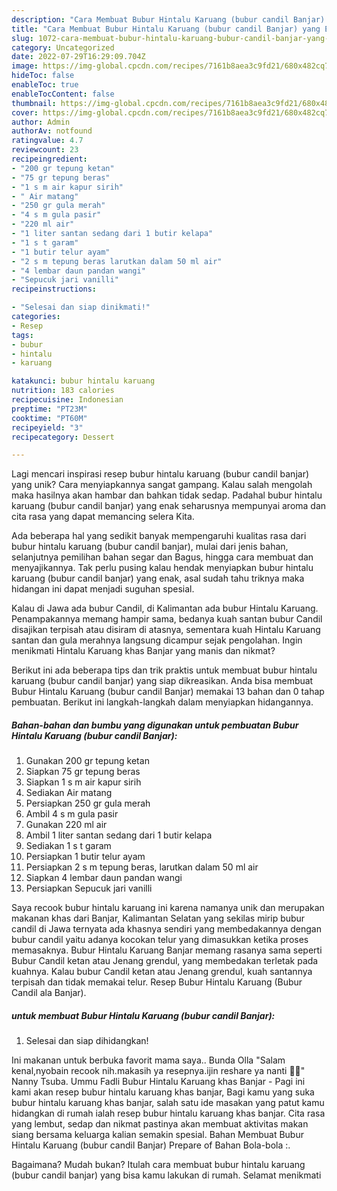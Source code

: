 ```yaml
---
description: "Cara Membuat Bubur Hintalu Karuang (bubur candil Banjar) yang Enak"
title: "Cara Membuat Bubur Hintalu Karuang (bubur candil Banjar) yang Enak"
slug: 1072-cara-membuat-bubur-hintalu-karuang-bubur-candil-banjar-yang-enak
category: Uncategorized
date: 2022-07-29T16:29:09.704Z
image: https://img-global.cpcdn.com/recipes/7161b8aea3c9fd21/680x482cq70/bubur-hintalu-karuang-bubur-candil-banjar-foto-resep-utama.jpg
hideToc: false
enableToc: true
enableTocContent: false
thumbnail: https://img-global.cpcdn.com/recipes/7161b8aea3c9fd21/680x482cq70/bubur-hintalu-karuang-bubur-candil-banjar-foto-resep-utama.jpg
cover: https://img-global.cpcdn.com/recipes/7161b8aea3c9fd21/680x482cq70/bubur-hintalu-karuang-bubur-candil-banjar-foto-resep-utama.jpg
author: Admin
authorAv: notfound
ratingvalue: 4.7
reviewcount: 23
recipeingredient:
- "200 gr tepung ketan"
- "75 gr tepung beras"
- "1 s m air kapur sirih"
- " Air matang"
- "250 gr gula merah"
- "4 s m gula pasir"
- "220 ml air"
- "1 liter santan sedang dari 1 butir kelapa"
- "1 s t garam"
- "1 butir telur ayam"
- "2 s m tepung beras larutkan dalam 50 ml air"
- "4 lembar daun pandan wangi"
- "Sepucuk jari vanilli"
recipeinstructions:

- "Selesai dan siap dinikmati!"
categories:
- Resep
tags:
- bubur
- hintalu
- karuang

katakunci: bubur hintalu karuang 
nutrition: 183 calories
recipecuisine: Indonesian
preptime: "PT23M"
cooktime: "PT60M"
recipeyield: "3"
recipecategory: Dessert

---
```





Lagi mencari inspirasi resep bubur hintalu karuang (bubur candil banjar) yang unik? Cara menyiapkannya sangat gampang. Kalau salah mengolah maka hasilnya akan hambar dan bahkan tidak sedap. Padahal bubur hintalu karuang (bubur candil banjar) yang enak seharusnya mempunyai aroma dan cita rasa yang dapat memancing selera Kita.





Ada beberapa hal yang sedikit banyak mempengaruhi kualitas rasa dari bubur hintalu karuang (bubur candil banjar), mulai dari jenis bahan, selanjutnya pemilihan bahan segar dan Bagus, hingga cara membuat dan menyajikannya. Tak perlu pusing kalau hendak menyiapkan bubur hintalu karuang (bubur candil banjar) yang enak,      asal sudah tahu triknya maka hidangan ini dapat menjadi suguhan spesial.














Kalau di Jawa ada bubur Candil, di Kalimantan ada bubur Hintalu Karuang. Penampakannya memang hampir sama, bedanya kuah santan bubur Candil disajikan terpisah atau disiram di atasnya, sementara kuah Hintalu Karuang santan dan gula merahnya langsung dicampur sejak pengolahan. Ingin menikmati Hintalu Karuang khas Banjar yang manis dan nikmat?






Berikut ini ada beberapa tips dan trik praktis untuk membuat bubur hintalu karuang (bubur candil banjar) yang siap dikreasikan. Anda bisa membuat Bubur Hintalu Karuang (bubur candil Banjar) memakai 13 bahan dan 0 tahap pembuatan. Berikut ini langkah-langkah dalam menyiapkan hidangannya.

<!--inarticleads1-->

##### Bahan-bahan dan bumbu yang digunakan untuk pembuatan Bubur Hintalu Karuang (bubur candil Banjar):

1. Gunakan 200 gr tepung ketan
1. Siapkan 75 gr tepung beras
1. Siapkan 1 s m air kapur sirih
1. Sediakan  Air matang
1. Persiapkan 250 gr gula merah
1. Ambil 4 s m gula pasir
1. Gunakan 220 ml air
1. Ambil 1 liter santan sedang dari 1 butir kelapa
1. Sediakan 1 s t garam
1. Persiapkan 1 butir telur ayam
1. Persiapkan 2 s m tepung beras, larutkan dalam 50 ml air
1. Siapkan 4 lembar daun pandan wangi
1. Persiapkan Sepucuk jari vanilli


Saya recook bubur hintalu karuang ini karena namanya unik dan merupakan makanan khas dari Banjar, Kalimantan Selatan yang sekilas mirip bubur candil di Jawa ternyata ada khasnya sendiri yang membedakannya dengan bubur candil yaitu adanya kocokan telur yang dimasukkan ketika proses memasaknya. Bubur Hintalu Karuang Banjar memang rasanya sama seperti Bubur Candil ketan atau Jenang grendul, yang membedakan terletak pada kuahnya. Kalau bubur Candil ketan atau Jenang grendul, kuah santannya terpisah dan tidak memakai telur. Resep Bubur Hintalu Karuang (Bubur Candil ala Banjar). 

<!--inarticleads2-->

#####  untuk membuat Bubur Hintalu Karuang (bubur candil Banjar):


1. Selesai dan siap dihidangkan!

Ini makanan untuk berbuka favorit mama saya.. Bunda Olla &#34;Salam kenal,nyobain recook nih.makasih ya resepnya.ijin reshare ya nanti 🙏😊&#34; Nanny Tsuba. Ummu Fadli Bubur Hintalu Karuang khas Banjar - Pagi ini kami akan resep bubur hintalu karuang khas banjar, Bagi kamu yang suka bubur hintalu karuang khas banjar, salah satu ide masakan yang patut kamu hidangkan di rumah ialah resep bubur hintalu karuang khas banjar. Cita rasa yang lembut, sedap dan nikmat pastinya akan membuat aktivitas makan siang bersama keluarga kalian semakin spesial. Bahan Membuat Bubur Hintalu Karuang (bubur candil Banjar) Prepare of Bahan Bola-bola :. 

Bagaimana? Mudah bukan? Itulah cara membuat bubur hintalu karuang (bubur candil banjar) yang bisa kamu lakukan di rumah. Selamat menikmati
